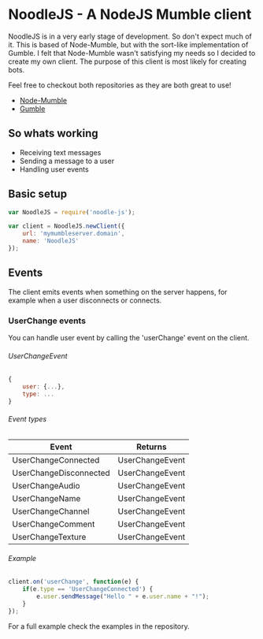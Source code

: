 # NoodleJS - A NodeJS Mumble client
NoodleJS is in a very early stage of development. So don't expect much of it.
This is based of Node-Mumble, but with the sort-like implementation of Gumble. I felt that Node-Mumble wasn't satisfying my needs so I decided to create my own client. The purpose of this client is most likely for creating bots.

Feel free to checkout both repositories as they are both great to use!
* [Node-Mumble](https://github.com/Rantanen/node-mumble)
* [Gumble](https://github.com/layeh/gumble)

## So whats working
* Receiving text messages
* Sending a message to a user
* Handling user events

## Basic setup
```javascript
var NoodleJS = require('noodle-js');

var client = NoodleJS.newClient({
    url: 'mymumbleserver.domain',
    name: 'NoodleJS'
});
```

## Events
The client emits events when something on the server happens, for example when a user disconnects or connects.

### UserChange events
You can handle user event by calling the 'userChange' event on the client.
###### UserChangeEvent
```javascript
{
    user: {...},
    type: ...
}
```
###### Event types
| Event                 | Returns         |
|-----------------------|-----------------|
|UserChangeConnected    | UserChangeEvent |
|UserChangeDisconnected | UserChangeEvent |
|UserChangeAudio        | UserChangeEvent |
|UserChangeName         | UserChangeEvent |
|UserChangeChannel      | UserChangeEvent |
|UserChangeComment      | UserChangeEvent |
|UserChangeTexture      | UserChangeEvent |

###### Example
```javascript
client.on('userChange', function(e) {
    if(e.type == 'UserChangeConnected') {
        e.user.sendMessage("Hello " + e.user.name + "!");
    }
});
```

For a full example check the examples in the repository.
